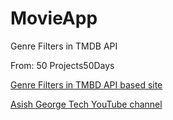 # MovieApp
Genre Filters in TMDB API

From:
50 Projects50Days

[Genre Filters in TMBD API based site](https://youtu.be/_KzimS9fcM0)

[Asish George Tech YouTube channel](https://www.youtube.com/channel/UC9v2BVgmJCQNN_RJKN6pZDw)
